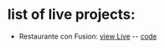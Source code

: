# list of live projects:
- Restaurante con Fusion: [view Live](https://confusion-restaurante.netlify.app/)    --  [code](https://github.com/ahmad-ali14/restaurante)
